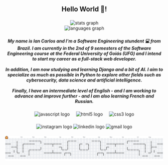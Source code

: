 <h2 align="center">Hello World 👋!</h2>

###

<div align="center">
  <img src="https://github-readme-stats.vercel.app/api?username=carlos-ian&hide_title=false&hide_rank=false&show_icons=true&include_all_commits=true&count_private=true&disable_animations=false&theme=dracula&locale=en&hide_border=false" height="150" alt="stats graph" /> <br>
  <img src="https://github-readme-stats.vercel.app/api/top-langs?username=carlos-ian&locale=en&hide_title=false&layout=compact&card_width=320&langs_count=5&theme=dracula&hide_border=false" height="141" alt="languages graph"  />
</div>

###

<h5 align="center">My name is Ian Carlos and I'm a Software Engineering stundent 💻 from Brazil. I am currently in the 2nd of 9 semesters of the Software Engineering course at the Federal University of Goiás (UFG) and I intend to start my career as a full-stack web developer. <br><br>In addition, I am now studying and learning Django and a bit of AI. I aim to specialize as much as possible in Python to explore other fields such as cybersecurity, data science and artificial intelligence. <br><br>Finally, I have an intermediate level of English - and I am working to advance and improve further - and I am also learning French and Russian.</h5>

###

<div align="center">
  <img src="https://cdn.jsdelivr.net/gh/devicons/devicon/icons/javascript/javascript-original.svg" height="30" alt="javascript logo"  />
  <img width="12" />
  <img src="https://cdn.jsdelivr.net/gh/devicons/devicon/icons/html5/html5-original.svg" height="30" alt="html5 logo"  />
  <img width="12" />
  <img src="https://cdn.jsdelivr.net/gh/devicons/devicon/icons/css3/css3-original.svg" height="30" alt="css3 logo"  />
</div>

###

<div align="center">
  <img src="https://img.shields.io/static/v1?message=Instagram&logo=instagram&label=&color=E4405F&logoColor=white&labelColor=&style=for-the-badge" height="35" alt="instagram logo"  />
  <img src="https://img.shields.io/static/v1?message=LinkedIn&logo=linkedin&label=&color=0077B5&logoColor=white&labelColor=&style=for-the-badge" height="35" alt="linkedin logo"  />
  <img src="https://img.shields.io/static/v1?message=Gmail&logo=gmail&label=&color=D14836&logoColor=white&labelColor=&style=for-the-badge" height="35" alt="gmail logo"  />
</div>

###

<picture>
  <source media="(prefers-color-scheme: dark)" srcset="https://raw.githubusercontent.com/carlos-ian/carlos-ian/output/pacman-contribution-graph-dark.svg">
  <source media="(prefers-color-scheme: light)" srcset="https://raw.githubusercontent.com/carlos-ian/carlos-ian/output/pacman-contribution-graph.svg">
  <img alt="pacman contribution graph" src="https://raw.githubusercontent.com/carlos-ian/carlos-ian/output/pacman-contribution-graph.svg">
</picture>

###
